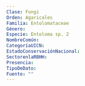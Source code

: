 ```yaml
---
Clase: Fungi
Orden: Agaricales
Familia: Entolomataceae
Género: 
Especie: Entoloma sp. 2
NombreComún: 
CategoríaUICN: 
EstadoConservaciónNacional: 
SectorenlaRBHH: 
Presencia: 
TipoDeDato: 
Fuente: ""
---
```

